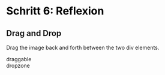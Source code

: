 <h1 style="color:#000000">Schritt 6: Reflexion</h1>

<script>
function onDragStart(event) {
  event.dataTransfer.setData('text/plain', event.target.id);
  event.currentTarget.style.backgroundColor = 'yellow';
}
function onDragOver(event) {
  event.preventDefault();
}
function onDrop(event) {
  const id = event.dataTransfer.getData('text');
  const draggableElement = document.getElementById(id);
  const dropzone = event.target;
  dropzone.appendChild(draggableElement);
  event.dataTransfer.clearData();
}
</script>

<h2>Drag and Drop</h2>

<p>Drag the image back and forth between the two div elements.</p>

<div class="example-parent">
  <div class="example-origin">
    <div id="draggable-1" class="example-draggable" draggable="true" ondragstart="onDragStart(event)">draggable</div>
  </div>
  <div class="example-dropzone" ondragover="onDragOver(event);" ondrop="onDrop(event);">dropzone</div>
</div>
